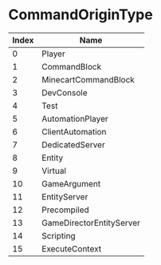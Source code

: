 # CommandOriginType

Index | Name
--- | ---
0 | Player
1 | CommandBlock
2 | MinecartCommandBlock
3 | DevConsole
4 | Test
5 | AutomationPlayer
6 | ClientAutomation
7 | DedicatedServer
8 | Entity
9 | Virtual
10 | GameArgument
11 | EntityServer
12 | Precompiled
13 | GameDirectorEntityServer
14 | Scripting
15 | ExecuteContext